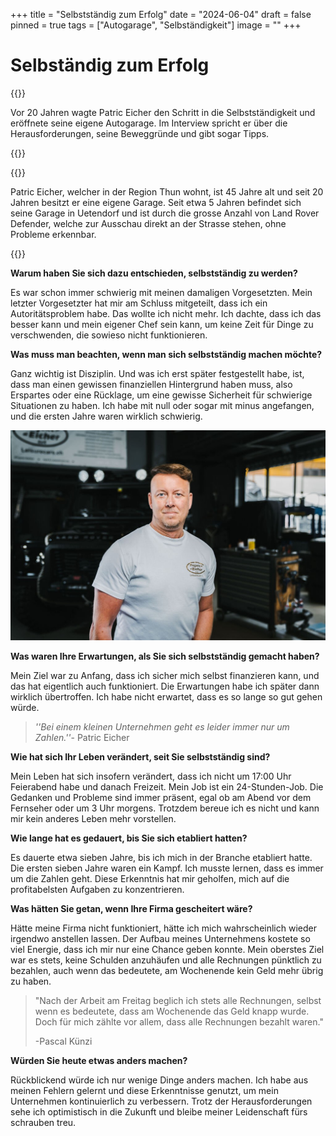 +++
title = "Selbstständig zum Erfolg"
date = "2024-06-04"
draft = false
pinned = true
tags = ["Autogarage", "Selbständigkeit"]
image = ""
+++
# **Selbständig zum Erfolg**

{{<lead>}}

Vor 20 Jahren wagte Patric Eicher den Schritt in die Selbstständigkeit und eröffnete seine eigene Autogarage. Im Interview spricht er über die Herausforderungen, seine Beweggründe und gibt sogar Tipps.

{{</lead>}}

{{<box>}}

Patric Eicher, welcher in der Region Thun wohnt, ist 45 Jahre alt und seit 20 Jahren besitzt er eine eigene Garage. Seit etwa 5 Jahren befindet sich seine Garage in Uetendorf und ist durch die grosse Anzahl von Land Rover Defender, welche zur Ausschau direkt an der Strasse stehen, ohne Probleme erkennbar.

{{</box>}}

**Warum haben Sie sich dazu entschieden, selbstständig zu werden?**

Es war schon immer schwierig mit meinen damaligen Vorgesetzten. Mein letzter Vorgesetzter hat mir am Schluss mitgeteilt, dass ich ein Autoritätsproblem habe. Das wollte ich nicht mehr. Ich dachte, dass ich das besser kann und mein eigener Chef sein kann, um keine Zeit für Dinge zu verschwenden, die sowieso nicht funktionieren.



**Was muss man beachten, wenn man sich selbstständig machen möchte?**

Ganz wichtig ist Disziplin. Und was ich erst später festgestellt habe, ist, dass man einen gewissen finanziellen Hintergrund haben muss, also Erspartes oder eine Rücklage, um eine gewisse Sicherheit für schwierige Situationen zu haben. Ich habe mit null oder sogar mit minus angefangen, und die ersten Jahre waren wirklich schwierig.

![Patric Eicher in seiner Autogarage](thumbnail_img_2651.jpg)



**Was waren Ihre Erwartungen, als Sie sich selbstständig gemacht haben?**

Mein Ziel war zu Anfang, dass ich sicher mich selbst finanzieren kann, und das hat eigentlich auch funktioniert. Die Erwartungen habe ich später dann wirklich übertroffen. Ich habe nicht erwartet, dass es so lange so gut gehen würde.

> *''Bei einem kleinen Unternehmen geht es leider immer nur um Zahlen.''*- Patric Eicher

**Wie hat sich Ihr Leben verändert, seit Sie selbstständig sind?**

Mein Leben hat sich insofern verändert, dass ich nicht um 17:00 Uhr Feierabend habe und danach Freizeit. Mein Job ist ein 24-Stunden-Job. Die Gedanken und Probleme sind immer präsent, egal ob am Abend vor dem Fernseher oder um 3 Uhr morgens. Trotzdem bereue ich es nicht und kann mir kein anderes Leben mehr vorstellen.



**Wie lange hat es gedauert, bis Sie sich etabliert hatten?**

Es dauerte etwa sieben Jahre, bis ich mich in der Branche etabliert hatte. Die ersten sieben Jahre waren ein Kampf. Ich musste lernen, dass es immer um die Zahlen geht. Diese Erkenntnis hat mir geholfen, mich auf die profitabelsten Aufgaben zu konzentrieren.



**Was hätten Sie getan, wenn Ihre Firma gescheitert wäre?**

Hätte meine Firma nicht funktioniert, hätte ich mich wahrscheinlich wieder irgendwo anstellen lassen. Der Aufbau meines Unternehmens kostete so viel Energie, dass ich mir nur eine Chance geben konnte. Mein oberstes Ziel war es stets, keine Schulden anzuhäufen und alle Rechnungen pünktlich zu bezahlen, auch wenn das bedeutete, am Wochenende kein Geld mehr übrig zu haben.

> "Nach der Arbeit am Freitag beglich ich stets alle Rechnungen, selbst wenn es bedeutete, dass am Wochenende das Geld knapp wurde. Doch für mich zählte vor allem, dass alle Rechnungen bezahlt waren."
>
> \-Pascal Künzi



**Würden Sie heute etwas anders machen?**

Rückblickend würde ich nur wenige Dinge anders machen. Ich habe aus meinen Fehlern gelernt und diese Erkenntnisse genutzt, um mein Unternehmen kontinuierlich zu verbessern. Trotz der Herausforderungen sehe ich optimistisch in die Zukunft und bleibe meiner Leidenschaft fürs schrauben treu.